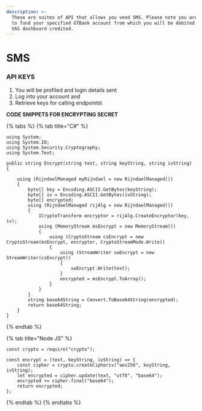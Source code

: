 ```yaml
---
description: >-
  These are suites of API that allows you vend SMS. Please note you are expected
  to fund your specified GTBank account from which you will be debited and your
  VAS dashboard credited.
---
```


# SMS

### API KEYS

1. You will be profiled and login details sent
2. Log into your account and
3. Retrieve keys for calling endpoints\


**CODE SNIPPETS FOR ENCRYPTING SECRET**

{% tabs %}
{% tab title="C#" %}
```
using System;
using System.IO;
using System.Security.Cryptography;
using System.Text;

public string Encrypt(string text, string keyString, string ivString)
{

    using (RijndaelManaged myRijndael = new RijndaelManaged())
    {
        byte[] key = Encoding.ASCII.GetBytes(keyString);
        byte[] iv = Encoding.ASCII.GetBytes(ivString);
        byte[] encrypted;
        using (RijndaelManaged rijAlg = new RijndaelManaged())
        {
            ICryptoTransform encryptor = rijAlg.CreateEncryptor(key, iv);
            using (MemoryStream msEncrypt = new MemoryStream())
            {
                using (CryptoStream csEncrypt = new CryptoStream(msEncrypt, encryptor, CryptoStreamMode.Write))
                {
                    using (StreamWriter swEncrypt = new StreamWriter(csEncrypt))
                    {
                        swEncrypt.Write(text);
                    }
                    encrypted = msEncrypt.ToArray();
                }
            }
        }
        string base64String = Convert.ToBase64String(encrypted);
        return base64String;
    }
}

```
{% endtab %}

{% tab title="Node JS" %}
```
const crypto = require("crypto");

const encrypt = (text, keyString, ivString) => {
	const cipher = crypto.createCipheriv("aes256", keyString, ivString);
	let encrypted = cipher.update(text, "utf8", "base64");
	encrypted += cipher.final("base64");
	return encrypted;
};

```
{% endtab %}
{% endtabs %}

